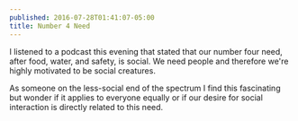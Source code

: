```yaml
---
published: 2016-07-28T01:41:07-05:00
title: Number 4 Need
---
```

I listened to a podcast this evening that stated that our number four need, after food, water, and safety, is social. We need people and therefore we're highly motivated to be social creatures.

As someone on the less-social end of the spectrum I find this fascinating but wonder if it applies to everyone equally or if our desire for social interaction is directly related to this need.